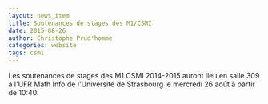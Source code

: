 ```yaml
---
layout: news_item
title: Soutenances de stages des M1/CSMI
date: 2015-08-26
author: Christophe Prud'homme
categories: website
tags: csmi
---
```


Les soutenances de stages des M1 CSMI 2014-2015 auront lieu en salle 309 à l'UFR Math Info de l'Université de Strasbourg
le mercredi 26 août à partir de 10:40.
